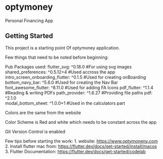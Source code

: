 # optymoney

Personal Financing App

## Getting Started

This project is a starting point Of optymoney application.

Few things that need to be noted before beginning:

Pub Packages used:
      flutter_svg: ^0.18.0                                                                     #For using svg images
      shared_preferences: ^0.5.12+4                                                            #Used accross the app
      intro_screen_onboarding_flutter: ^0.1.5                                                  #Used for creating onBoarding
      bottom_navy_bar: ^5.6.0                                                                  #Used for creating the Nav Bar
      font_awesome_flutter: ^8.11.0                                                            #Used for adding FA Icons
      pdf_flutter: ^1.1.4                                                                      #Reading & writing PDFs
      path_provider: ^1.6.27                                                                   #Providing file paths
      pdf: ^2.1.0                                                                              
      modal_bottom_sheet: ^1.0.0+1                                                             #Used in the calculators part
      
Colors are the same from the website

Color Scheme is Red and white which needs to be constant across the app

Git Version Control is enabled

Few tips before starting the work:
    1. website: https://www.optymoneny.com
    2. Install flutter mac from: https://flutter.dev/docs/get-started/install/macos
    3. Flutter Documentation: https://flutter.dev/docs/get-started/codelab